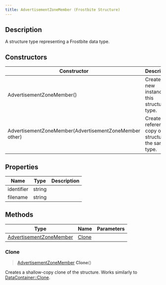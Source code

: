```yaml
---
title: AdvertisementZoneMember (Frostbite Structure)
---
```

## Description

A structure type representing a Frostbite data type.

## Constructors

| Constructor                                            | Description                                              |
| ------------------------------------------------------ | -------------------------------------------------------- |
| AdvertisementZoneMember()                              | Create a new instance of this structure type.            |
| AdvertisementZoneMember(AdvertisementZoneMember other) | Create a reference copy of a structure of the same type. |

## Properties

| Name       | Type   | Description |
| ---------- | ------ | ----------- |
| identifier | string |             |
| filename   | string |             |

## Methods

| Type                                               | Name            | Parameters |
| -------------------------------------------------- | --------------- | ---------- |
| [AdvertisementZoneMember](AdvertisementZoneMember) | [Clone](#clone) |            |

### Clone

> [AdvertisementZoneMember](AdvertisementZoneMember) **Clone**()

Creates a shallow-copy clone of the structure. Works similarly to [DataContainer::Clone](/vext/ref/cls/shr/datacontainer#clone).
